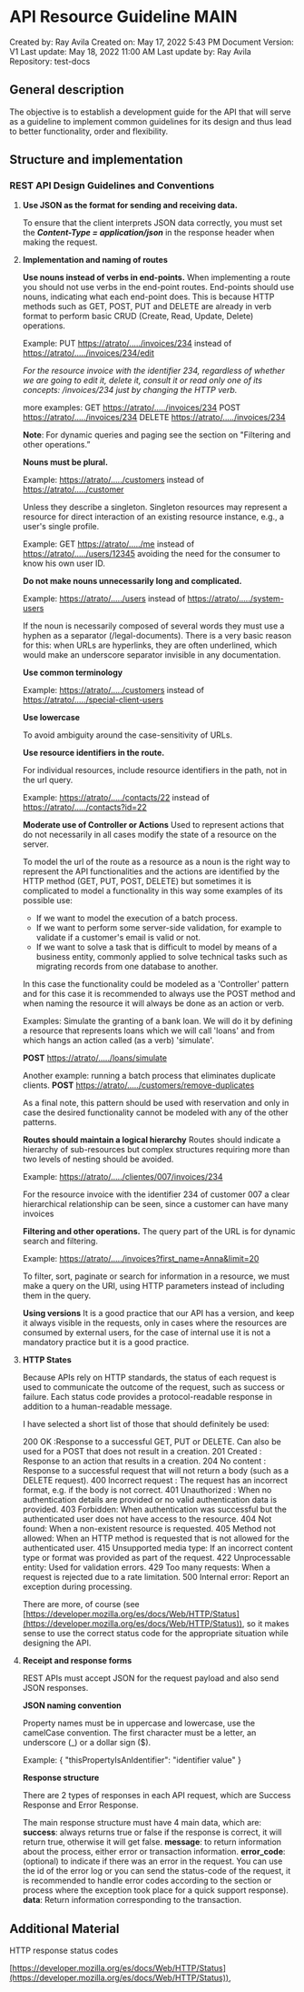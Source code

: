 # API Resource Guideline MAIN

Created by: Ray Avila
Created on: May 17, 2022 5:43 PM
Document Version: V1
Last update: May 18, 2022 11:00 AM
Last update by: Ray Avila
Repository: test-docs

## General description

The objective is to establish a development guide for the API that will serve as a guideline to implement common guidelines for its design and thus lead to better functionality, order and flexibility.

## Structure and implementation

### REST API Design Guidelines and Conventions

1. **Use JSON as the format for sending and receiving data.**

    To ensure that the client interprets JSON data correctly, you must set the ***Content-Type = application/json*** in the response header when making the request.

2. **Implementation and naming of routes**

    **Use nouns instead of verbs in end-points.**
    When implementing a route you should not use verbs in the end-point routes.
    End-points should use nouns, indicating what each end-point does. This is because HTTP methods such as GET, POST, PUT and DELETE are already in verb format to perform basic CRUD (Create, Read, Update, Delete) operations.

    Example:
    PUT [https://atrato/...../invoices/234](https://atrato/...../invoices/234) instead of [https://atrato/...../invoices/234/edit](https://atrato/...../invoices/234/edit)

    *For the resource invoice with the identifier 234, regardless of whether we are going to edit it, delete it, consult it or read only one of its concepts: /invoices/234 just by changing the HTTP verb.*

    more examples:
    GET [https://atrato/...../invoices/234](https://atrato/...../invoices/234)
    POST [https://atrato/...../invoices/234](https://atrato/...../invoices/234)
    DELETE [https://atrato/...../invoices/234](https://atrato/...../invoices/234)

    **Note**: For dynamic queries and paging see the section on "Filtering and other operations.”

    **Nouns must be plural.**

    Example:
    [https://atrato/...../customers](https://atrato/...../customers) instead of [https://atrato/...../customer](https://atrato/...../customer)

    Unless they describe a singleton. Singleton resources may represent a resource for direct interaction of an existing resource instance, e.g., a user's single profile.

    Example:
    GET [https://atrato/...../me](https://atrato/...../me) instead of [https://atrato/...../users/12345](https://atrato/...../users/12345)
    avoiding the need for the consumer to know his own user ID.

    **Do not make nouns unnecessarily long and complicated.**

    Example:
    [https://atrato/...../users](https://atrato/...../users) instead of [https://atrato/...../system-users](https://atrato/...../system-users)

    If the noun is necessarily composed of several words they must use a hyphen as a separator (/legal-documents). There is a very basic reason for this: when URLs are hyperlinks, they are often underlined, which would make an underscore separator invisible in any documentation.

    **Use common terminology**

    Example:
    [https://atrato/...../customers](https://atrato/...../customers) instead of [https://atrato/...../special-client-users](https://atrato/...../special-client-users)

    **Use lowercase**

    To avoid ambiguity around the case-sensitivity of URLs.

    **Use resource identifiers in the route.**

    For individual resources, include resource identifiers in the path, not in the url query.

    Example:
    [https://atrato/...../contacts/22](https://atrato/...../contacts/22) instead of [https://atrato/...../contacts?id=22](https://atrato/...../contacts?id=22)

    **Moderate use of Controller or Actions**
    Used to represent actions that do not necessarily in all cases modify the state of a resource on the server.

    To model the url of the route as a resource as a noun is the right way to represent the API functionalities and the actions are identified by the HTTP method (GET, PUT, POST, DELETE) but sometimes it is complicated to model a functionality in this way some examples of its possible use:

    - If we want to model the execution of a batch process.
    - If we want to perform some server-side validation, for example to validate if a customer's email is valid or not.
    - If we want to solve a task that is difficult to model by means of a business entity, commonly applied to solve technical tasks such as migrating records from one database to another.

    In this case the functionality could be modeled as a 'Controller' pattern and for this case it is recommended to always use the POST method and when naming the resource it will always be done as an action or verb.

    Examples:
    Simulate the granting of a bank loan. We will do it by defining a resource that represents loans which we will call 'loans' and from which hangs an action called (as a verb) 'simulate'.

    **POST** [https://atrato/...../loans/simulate](https://atrato/...../loans/simulate)

    Another example: running a batch process that eliminates duplicate clients.
    **POST** [https://atrato/...../customers/remove-duplicates](https://atrato/...../customers/remove-duplicates)

    As a final note, this pattern should be used with reservation and only in case the desired functionality cannot be modeled with any of the other patterns.

    **Routes should maintain a logical hierarchy**
    Routes should indicate a hierarchy of sub-resources but complex structures requiring more than two levels of nesting should be avoided.

    Example:
    [https://atrato/...../clientes/007/invoices/234](https://atrato/...../clientes/007/invoices/234)

    For the resource invoice with the identifier 234 of customer 007 a clear hierarchical relationship can be seen, since a customer can have many invoices

    **Filtering and other operations.**
    The query part of the URL is for dynamic search and filtering.

    Example:
    [https://atrato/...../invoices?first_name=Anna&limit=20](https://atrato/...../invoices?first_name=Anna&limit=20)

    To filter, sort, paginate or search for information in a resource, we must make a query on the URI, using HTTP parameters instead of including them in the query.

    **Using versions**
    It is a good practice that our API has a version, and keep it always visible in the requests, only in cases where the resources are consumed by external users, for the case of internal use it is not a mandatory practice but it is a good practice.

3. **HTTP States**

    Because APIs rely on HTTP standards, the status of each request is used to communicate the outcome of the request, such as success or failure.
    Each status code provides a protocol-readable response in addition to a human-readable message.

    I have selected a short list of those that should definitely be used:

    200 OK :Response to a successful GET, PUT or DELETE.
    Can also be used for a POST that does not result in a creation.
    201 Created : Response to an action that results in a creation.
    204 No content : Response to a successful request that will not return a body (such as a DELETE request).
    400 Incorrect request : The request has an incorrect format, e.g. if the body is not correct.
    401 Unauthorized : When no authentication details are provided or no valid authentication data is provided.
    403 Forbidden: When authentication was successful but the authenticated user does not have access to the resource.
    404 Not found: When a non-existent resource is requested.
    405 Method not allowed: When an HTTP method is requested that is not allowed for the authenticated user.
    415 Unsupported media type: If an incorrect content type or format was provided as part of the request.
    422 Unprocessable entity: Used for validation errors.
    429 Too many requests: When a request is rejected due to a rate limitation.
    500 Internal error: Report an exception during processing.

    There are more, of course (see [https://developer.mozilla.org/es/docs/Web/HTTP/Status](https://developer.mozilla.org/es/docs/Web/HTTP/Status)), so it makes sense to use the correct status code for the appropriate situation while designing the API.

4. **Receipt and response forms**

    REST APIs must accept JSON for the request payload and also send JSON responses.

    **JSON naming convention**

    Property names must be in uppercase and lowercase, use the camelCase convention.
    The first character must be a letter, an underscore (_) or a dollar sign ($).

    Example:
    { "thisPropertyIsAnIdentifier": "identifier value" }

    **Response structure**

    There are 2 types of responses in each API request, which are Success Response and Error Response.

    The main response structure must have 4 main data, which are:
    **success**: always returns true or false if the response is correct, it will return true, otherwise it will get false.
    **message**: to return information about the process, either error or transaction information.
    **error_code**: (optional) to indicate if there was an error in the request. You can use the id of the error log or you can send the status-code of the request, it is recommended to handle error codes according to the section or process where the exception took place for a quick support response).
    **data**: Return information corresponding to the transaction.


## Additional Material

HTTP response status codes

[https://developer.mozilla.org/es/docs/Web/HTTP/Status](https://developer.mozilla.org/es/docs/Web/HTTP/Status)),
